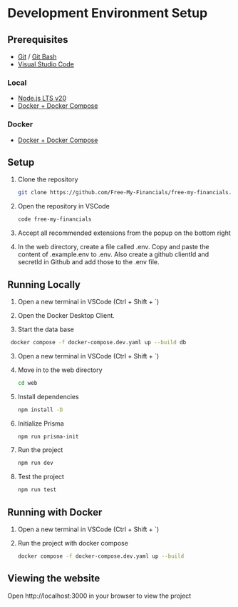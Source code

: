 # Development Environment Setup

## Prerequisites

- [Git](https://git-scm.com/) / [Git Bash](https://gitforwindows.org/)
- [Visual Studio Code](https://code.visualstudio.com/)

### Local

- [Node.js LTS v20](https://nodejs.org/en/)
- [Docker + Docker Compose](https://docs.docker.com/desktop/)

### Docker

- [Docker + Docker Compose](https://docs.docker.com/desktop/)

## Setup

1. Clone the repository

    ```bash
    git clone https://github.com/Free-My-Financials/free-my-financials.git
    ```

2. Open the repository in VSCode

    ```bash
    code free-my-financials
    ```

3. Accept all recommended extensions from the popup on the bottom right

4. In the web directory, create a file called .env. Copy and paste the content of .example.env to .env. Also create a github clientId and secretId in Github and add those to the .env file.

## Running Locally

1. Open a new terminal in VSCode (Ctrl + Shift + `)

2. Open the Docker Desktop Client. 

3.  Start the data base
   
   ```bash
    docker compose -f docker-compose.dev.yaml up --build db
   ```

3.   Open a new terminal in VSCode (Ctrl + Shift + `)

4. Move in to the web directory

    ```bash
    cd web
    ```

5. Install dependencies
    
    ```bash
    npm install -D
    ```
    
6. Initialize Prisma

    ```bash
    npm run prisma-init
    ```

7. Run the project

    ```bash
    npm run dev
    ```

8. Test the project

    ```bash
    npm run test
    ```

## Running with Docker

1. Open a new terminal in VSCode (Ctrl + Shift + `)

2. Run the project with docker compose

    ```bash
    docker compose -f docker-compose.dev.yaml up --build
    ```

## Viewing the website

Open http://localhost:3000 in your browser to view the project
